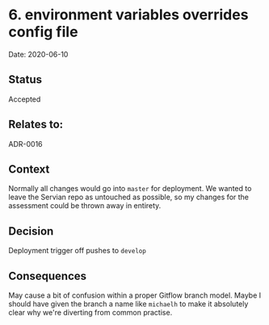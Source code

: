 # 6. environment variables overrides config file

Date: 2020-06-10

## Status

Accepted

## Relates to:

ADR-0016

## Context

Normally all changes would go into `master` for deployment. We wanted to leave the Servian repo as untouched as possible,
so my changes for the assessment could be thrown away in entirety.

## Decision

Deployment trigger off pushes to `develop`

## Consequences

May cause a bit of confusion within a proper Gitflow branch model. Maybe I should have given the branch a name like
`michaelh` to make it absolutely clear why we're diverting from common practise.

